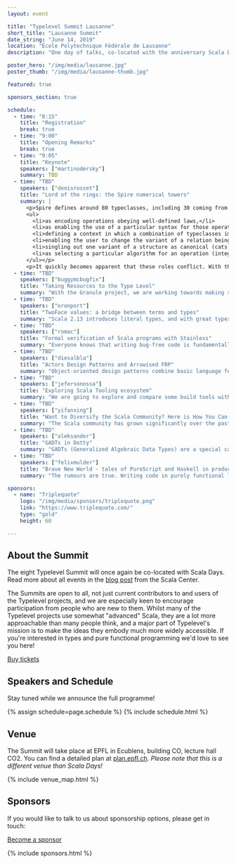 ```yaml
---
layout: event

title: "Typelevel Summit Lausanne"
short_title: "Lausanne Summit"
date_string: "June 14, 2019"
location: "École Polytechnique Fédérale de Lausanne"
description: "One day of talks, co-located with the anniversary Scala Days."

poster_hero: "/img/media/lausanne.jpg"
poster_thumb: "/img/media/lausanne-thumb.jpg"

featured: true

sponsors_section: true

schedule:
  - time: "8:15"
    title: "Registration"
    break: true
  - time: "9:00"
    title: "Opening Remarks"
    break: true
  - time: "9:05"
    title: "Keynote"
    speakers: ["martinodersky"]
    summary: TBD
  - time: "TBD"
    speakers: ["denisrosset"]
    title: "Lord of the rings: the Spire numerical towers"
    summary: |
      <p>Spire defines around 80 typeclasses, including 30 coming from algebra and cats-kernel. We’ll see how much of that structure is dictated by mathematical laws, and which parts are the result of design decisions that balance different tradeoffs. In particular, we’ll discuss the different roles played by typeclasses in the Scala ecosystem:
      <ul>
        <li>as encoding operations obeying well-defined laws,</li>
        <li>as enabling the use of a particular syntax for those operations, if possible close to the mathematical notation of a domain (and subfields often disagree on the notation!),</li>
        <li>defining a context in which a combination of typeclasses implicitly imposes additional laws (for example, the ordering of numbers and addition),</li>
        <li>enabling the user to change the variant of a relation being used (Order),</li>
        <li>singling out one variant of a structure as canonical (cats: the additive Group for integers),</li>
        <li>as selecting a particular algorithm for an operation (integer factorization: deterministic or Monte-Carlo).</li>
      </ul></p>
      <p>It quickly becomes apparent that these roles conflict. With this in mind, we’ll have a look at some design choices made in Spire. We’ll discuss success stories, such as the clarification of the laws of the % operator, the commutative ring tower that formalizes integer factorization and Euclidean division. We’ll also discuss parts where trade offs have been made, such as the triplication of group structures (Group, AdditiveGroup, MultiplicativeGroup), the problem of coherent instances, especially when various typeclasses are combined. Time permitting, we’ll also discuss issues with law-based property checks (precision, range, time and memory complexity).</p>
  - time: "TBD"
    speakers: ["buggymcbugfix"]
    title: "Taking Resources to the Type Level"
    summary: "With the Granule project, we are working towards making statically typed functional languages more resource-aware, hence providing a way to enforce stateful protocols regarding memory, file handles, network interaction, etc. Static enforcement of security policies and first-class support for multi-stage programming are further examples of what is possible in a type system based on Linear Logic and Graded Modalities. We present Granule, a functional programming language which combines parametric polymorphism and indexed types with such a type system. Granule programs will probably look very familiar to you, especially if you know some Haskell/ML, but in Granule’s type system we can reason about much more. Hillel Wayne’s Great Theorem Prover Showdown has made a point of the fact that there are many things we can’t easily reason about with functional (programming | proving)—up until now! We will implement leftPad in Granule and prove it correct with little more effort that writing the type signatures. We will then breeze through how Granule’s type system very naturally supports session-typed channels and safe mutable arrays."
  - time: "TBD"
    speakers: ["oronport"]
    title: "TwoFace values: a bridge between terms and types"
    summary: "Scala 2.13 introduces literal types, and with great types comes great thirst for power to control them. In this talk we get acquainted with the singleton-ops library, a typelevel programming library that enables constraining and performing operations on literal types. We learn about the library’s TwoFace value feature, and how it can be used to bridge the gap between types and terms by converting a type expression to term expression and vice-versa."
  - time: "TBD"
    speakers: ["romac"]
    title: "Formal verification of Scala programs with Stainless"
    summary: "Everyone knows that writing bug-free code is fundamentally difficult, and that bugs will sometimes sneak in even in the presence of unit- or property-based tests. One solution to this problem is formal software verification. Formal verification allows users to statically verify that software systems will never crash nor diverge, and will in addition satisfy given functional correctness properties. In this talk, I will present Stainless, a verification system for an expressive subset of Scala. I will start by explaining what formal verification is, what are some of the challenges people encounter when putting it into practice, and how it can be made more practical. Then I will give a high-level overview of Stainless, and finally present a few verified programs, such as a small actor system, a parallel map-reduce implementation, as well as a little surprise! I’ll also demonstrate the tooling we have developed around Stainless which lets users easily integrate Stainless in their SBT-based Scala projects."
  - time: "TBD"
    speakers: ["diesalbla"]
    title: "Actors Design Patterns and Arrowised FRP"
    summary: "Object-oriented design patterns combine basic language features to solve coding problems in an extensible way. In functional Scala, we solve those coding problems with functions, combinators, and type-classes, so design patterns are less relevant. Actor design patterns combine basic features of the actors to solve coding problems in an extensible way. Arrowised functional reactive programming (based on languages like Scala and Haskell also offers a way to solve those coding problem using functions, combinators, and type-classes. This talk describes a prototype implementation of AFRP and its primitive types and functions, discusses its similarities to actors, and then describes how some actor design patterns in the existing literature corresponds to constructions of AFRP."
  - time: "TBD"
    speakers: ["jefersonossa"]
    title: "Exploring Scala Tooling ecosystem"
    summary: "We are going to explore and compare some build tools with special focus on LSP/BSP implementations, IDEs and text editor support. To help the audience’s judgement about the tools that are suitable for their particular needs this talk aims to get attendees familiar with terms like SemanticDB, Metals, Bloop, SBT, Pants, Bazel, Ensime, IntelliJ IDE, Scala IDE, Dotty IDE and other honorific mentions."
  - time: "TBD"
    speakers: ["yifanxing"]
    title: "Want to Diversify the Scala Community? Here is How You Can Help!"
    summary: "The Scala community has grown significantly over the past 15 years. As a community, we wrote millions of lines of code and developed hundreds of projects. While the language is thriving, there is still room to contribute to the community. Different from other tech talks, this talk focuses on contributing to the diversity aspect of the community. It explains the significance and benefits of diversity, and it proposes solutions to diversify and improve the community. One of the best ways to grow the community and to bring diversity into the community is to organize ScalaBridge workshops, which are intended to provide resources for people from underrepresented populations to learn Scala. (Diversity comes in many forms: race, gender, age, religion, culture, sexual orientation, socioeconomic background, etc.) While the workshops have positive and lasting impacts, it cannot be done by one individual or by a single organization. In order for the Scala community to become more diverse, we need your help to scale up! Attend this talk to learn about how to contribute to our community!"
  - time: "TBD"
    speakers: ["aleksander"]
    title: "GADTs in Dotty"
    summary: "GADTs (Generalized Algebraic Data Types) are a special case of ADTs (or Dotty enums) that, when we match on them, let us know more about type parameters to enclosing functions. In practice, they are mostly used to associate types with data constructors (case classes and objects in Scala’s case), and to ensure that incorrectly assembling data structures will not typecheck. Two good examples are a database query type that cannot be malformed (no integers as if conditions!) or a red-black tree data type that will only compile if it is balanced. So far Scala’s support for GADTs has been lacking and rife with runtime type errors compared to Haskell. Fortunately, I’ve been working on making it far better in Dotty! During the talk first we’ll walk through examples of GADTs, see what makes them useful and how they can be applied to solve real problems. Next, I’ll explain how GADTs in Scala naturally follow from subtyping and inheritance, completely unlike Haskell or any other language with GADTs. Finally, I’ll talk about how the support for GADTs in Dotty is tightly related to other features such as match types and (the possible) nullable types."
  - time: "TBD"
    speakers: ["felixmulder"]
    title: "Brave New World - tales of PureScript and Haskell in production"
    summary: "The rumours are true. Writing code in purely functional languages tends to produce code that is much easier to read, modify and reason about. This talk examines how an experienced Scala team transitioned into writing production code using PureScript in AWS lambda, and services using Haskell."

sponsors:
  - name: "Triplequote"
    logo: "/img/media/sponsors/triplequote.png"
    link: "https://www.triplequote.com/"
    type: "gold"
    height: 60

---
```


## About the Summit

The eight Typelevel Summit will once again be co-located with Scala Days.
Read more about all events in the <a href="https://www.scala-lang.org/blog/2019/01/17/scala-days-2019-celebrating-collaborative-success.html">blog post</a> from the Scala Center.

The Summits are open to all, not just current contributors to and users of the Typelevel projects, and we are especially keen to encourage participation from people who are new to them.
Whilst many of the Typelevel projects use somewhat "advanced" Scala, they are a lot more approachable than many people think, and a major part of Typelevel's mission is to make the ideas they embody much more widely accessible.
If you're interested in types and pure functional programming we'd love to see you here!

<a class="btn large" href="https://ti.to/typelevel-summit/typelevel-summit-lausanne-2019">Buy tickets</a>

## Speakers and Schedule

Stay tuned while we announce the full programme!

{% assign schedule=page.schedule %}
{% include schedule.html %}

## Venue

The Summit will take place at EPFL in Ecublens, building CO, lecture hall CO2.
You can find a detailed plan at [plan.epfl.ch](https://plan.epfl.ch/).
_Please note that this is a different venue than Scala Days!_

{% include venue_map.html %}

## Sponsors

If you would like to talk to us about sponsorship options, please get in touch:

<a class="btn large" href="mailto:info@typelevel.org">Become a sponsor</a>

{% include sponsors.html %}
